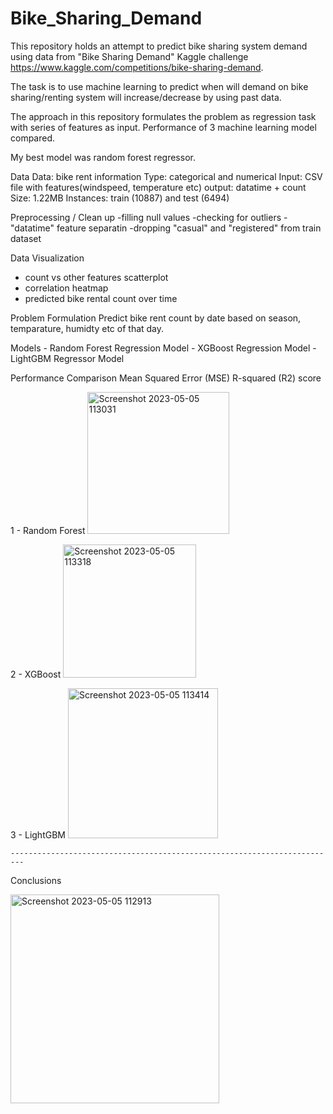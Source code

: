 # Bike_Sharing_Demand

This repository holds an attempt to predict bike sharing system demand using data from "Bike Sharing Demand" Kaggle challenge https://www.kaggle.com/competitions/bike-sharing-demand.

The task is to use machine learning to predict when will demand on bike sharing/renting system will increase/decrease by using past data.

The approach in this repository formulates the problem as regression task with series of features as input. Performance of 3 machine learning model compared.

My best model was random forest regressor.

Data
  Data: bike rent information
  Type: categorical and numerical
  Input: CSV file with features(windspeed, temperature etc) output: datatime + count
  Size: 1.22MB
  Instances: train (10887) and test (6494)

Preprocessing / Clean up
  -filling null values
  -checking for outliers
  -"datatime" feature separatin
  -dropping "casual" and "registered" from train dataset
  
Data Visualization
  - count vs other features scatterplot
  - correlation heatmap
  - predicted bike rental count over time
  
Problem Formulation
  Predict bike rent count by date based on season, temparature, humidty etc of that day.
  
  Models
    - Random Forest Regression Model
    - XGBoost Regression Model
    - LightGBM Regressor Model
   
Performance Comparison
   Mean Squared Error (MSE)
   R-squared (R2) score
   
   1 - Random Forest
   <img width="227" alt="Screenshot 2023-05-05 113031" src="https://user-images.githubusercontent.com/92418510/236515314-9fd4f752-6856-4b6d-a17d-d389430b462e.png">
   
   2 - XGBoost
   <img width="213" alt="Screenshot 2023-05-05 113318" src="https://user-images.githubusercontent.com/92418510/236515514-48a417a7-a855-4018-840d-883388ff3b1b.png">
   
   3 - LightGBM
   <img width="240" alt="Screenshot 2023-05-05 113414" src="https://user-images.githubusercontent.com/92418510/236515752-4e198d09-aaf2-4c3f-9ddf-7be4bb99d614.png">

    -------------------------------------------------------------------------

  Conclusions
  
<img width="334" alt="Screenshot 2023-05-05 112913" src="https://user-images.githubusercontent.com/92418510/236514802-46794c13-8673-4e78-934f-d9a0b2dab607.png">

  
